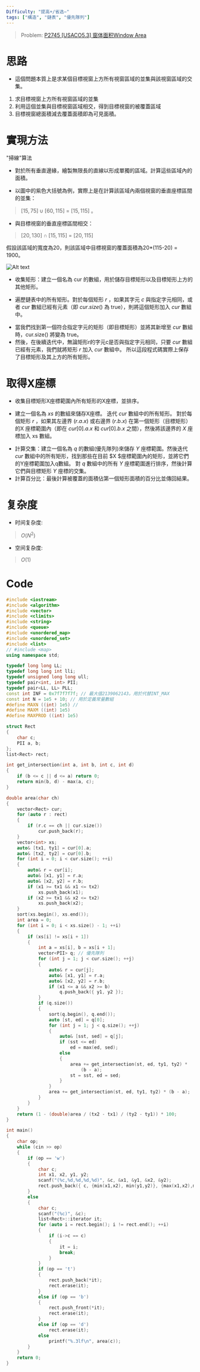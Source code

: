 ```yaml
---
Difficulty: "提高+/省选−"
tags: ["構造", "鏈表", "優先隊列"]
---
```


> Problem: [P2745 [USACO5.3] 窗体面积Window Area](https://www.luogu.com.cn/problem/P2745)

# 思路
- 這個問題本質上是求某個目標視窗上方所有視窗區域的並集與該視窗區域的交集。

1. 求目標視窗上方所有視窗區域的並集
2. 利用這個並集與目標視窗區域相交，得到目標視窗的被覆蓋區域
3. 目標視窗總面積減去覆蓋面積即為可見面積。

# 實現方法
"掃線"算法
- 對於所有垂直邊緣，繪製無限長的直線以形成單獨的區域。計算這些區域內的面積。


- 以圖中的紫色大括號為例，實際上是在計算該區域內兩個視窗的垂直座標區間的並集：
> $[15, 75] \cup [60,115]$ = $[15, 115]$ 。

- 與目標視窗的垂直座標區間相交：
> $[20, 130] \cap [15, 115]$ = $[20, 115]$

假設該區域的寬度為20，則該區域中目標視窗的覆蓋面積為20*(115-20) = 1900。

![Alt text](pic/P2745.png)

- 收集矩形：建立一個名為 cur 的數組，用於儲存目標矩形以及目標矩形上方的其他矩形。

- 遍歷鏈表中的所有矩形。對於每個矩形 $r$ ，如果其字元 $c$ 與指定字元相同，或者 $cur$ 數組已經有元素（即 $cur.size()$ 為 true），則將這個矩形加入 $cur$ 數組中。
* 當我們找到第一個符合指定字元的矩形（即目標矩形）並將其新增至 $cur$ 數組時，cur.size() 將變為 true。
* 然後，在後續迭代中，無論矩形r的字元c是否與指定字元相同，只要 $cur$ 數組已經有元素，我們就將矩形 $r$ 加入 $cur$ 數組中。 所以這段程式碼實際上保存了目標矩形及其上方的所有矩形。

# 取得X座標
- 收集目標矩形X座標範圍內所有矩形的X座標，並排序。
* 建立一個名為 $xs$ 的數組來儲存X座標。 迭代 $cur$ 數組中的所有矩形。 對於每個矩形 $r$ ，如果其左邊界 $(r.a.x)$  或右邊界 $(r.b.x)$ 在第一個矩形（目標矩形）的X 座標範圍內（即在 $cur[0].a.x$ 和 $cur[0].b.x$ 之間），然後將該邊界的 $X$ 座標加入 xs 數組。
- 計算交集：建立一個名為 $q$ 的數組(優先隊列)來儲存 $Y$ 座標範圍。然後迭代$cur$ 數組中的所有矩形，找到那些在目前 $X $座標範圍內的矩形，並將它們的Y座標範圍加入q數組。 對 $q$ 數組中的所有 $Y$ 座標範圍進行排序，然後計算它們與目標矩形 $Y$ 座標的交集。
- 計算百分比：最後計算被覆蓋的面積佔第一個矩形面積的百分比並傳回結果。

# 复杂度
- 时间复杂度:
> $O(N^2)$

- 空间复杂度:
> $O(1)$
  
# Code
```C++ 
#include <iostream>
#include <algorithm>
#include <vector>
#include <climits>
#include <string>
#include <queue>
#include <unordered_map>
#include <unordered_set>
#include <list>
// #include <map>
using namespace std;

typedef long long LL;
typedef long long int lli;
typedef unsigned long long ull;
typedef pair<int, int> PII;
typedef pair<LL, LL> PLL;
const int INF = 0x7f7f7f7f; // 最大值2139062143。用於代替INT_MAX 
const int N = 1e5 + 10; // 用於定義常量數組
#define MAXN ((int) 1e5) //
#define MAXM ((int) 1e5)
#define MAXPROD ((int) 1e5)

struct Rect
{
	char c;
	PII a, b;
};
list<Rect> rect;

int get_intersection(int a, int b, int c, int d)
{
	if (b <= c || d <= a) return 0;
	return min(b, d) - max(a, c);
}

double area(char ch)
{
	vector<Rect> cur;
	for (auto r : rect)
	{
		if (r.c == ch || cur.size())
			cur.push_back(r);
	}
	vector<int> xs;
	auto& [tx1, ty1] = cur[0].a;
	auto& [tx2, ty2] = cur[0].b;
	for (int i = 0; i < cur.size(); ++i)
	{
		auto& r = cur[i];
		auto& [x1, y1] = r.a;
		auto& [x2, y2] = r.b;
		if (x1 >= tx1 && x1 <= tx2)
			xs.push_back(x1);
		if (x2 >= tx1 && x2 <= tx2)
			xs.push_back(x2);
	}
	sort(xs.begin(), xs.end());
	int area = 0;
	for (int i = 0; i < xs.size() - 1; ++i)
	{
		if (xs[i] != xs[i + 1])
		{
			int a = xs[i], b = xs[i + 1];
			vector<PII> q; // 優先隊列
			for (int j = 1; j < cur.size(); ++j)
			{
				auto& r = cur[j];
				auto& [x1, y1] = r.a;
				auto& [x2, y2] = r.b;
				if (x1 <= a && x2 >= b)
					q.push_back({ y1, y2 });
			}
			if (q.size())
			{
				sort(q.begin(), q.end());
				auto [st, ed] = q[0];
				for (int j = 1; j < q.size(); ++j)
				{
					auto& [sst, sed] = q[j];
					if (sst <= ed) 
						ed = max(ed, sed);
					else
					{
						area += get_intersection(st, ed, ty1, ty2) *
							(b - a);
						st = sst, ed = sed;
					}
				}
				area += get_intersection(st, ed, ty1, ty2) * (b - a);
			}
		}
	}
	return (1 - (double)area / (tx2 - tx1) / (ty2 - ty1)) * 100;
}

int main()
{
	char op;
	while (cin >> op)
	{
		if (op == 'w')
		{
			char c;
			int x1, x2, y1, y2;
			scanf("(%c,%d,%d,%d,%d)", &c, &x1, &y1, &x2, &y2);
			rect.push_back({ c, {min(x1,x2), min(y1,y2)}, {max(x1,x2),max(y1,y2)} });
		}
		else
		{
			char c;
			scanf("(%c)", &c);
			list<Rect>::iterator it;
			for (auto i = rect.begin(); i != rect.end(); ++i)
			{
				if (i->c == c)
				{
					it = i;
					break;
				}
			}
			if (op == 't')
			{
				rect.push_back(*it);
				rect.erase(it);
			}
			else if (op == 'b')
			{
				rect.push_front(*it);
				rect.erase(it);
			}
			else if (op == 'd')
				rect.erase(it);
			else
				printf("%.3lf\n", area(c));
		}
	}
	return 0;
}
```